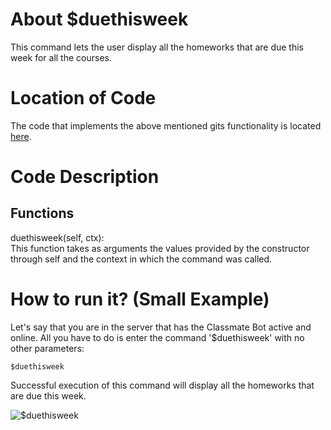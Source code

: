 # About $duethisweek
This command lets the user display all the homeworks that are due this week for all the courses. 

# Location of Code
The code that implements the above mentioned gits functionality is located [here](https://github.com/lyonva/ClassMateBot/blob/main/cogs/deadline.py).

# Code Description
## Functions
duethisweek(self, ctx): <br>
This function takes as arguments the values provided by the constructor through self and the context in which the command was called. 

# How to run it? (Small Example)
Let's say that you are in the server that has the Classmate Bot active and online. All you have to do is 
enter the command '$duethisweek' with no other parameters:

```
$duethisweek
```
Successful execution of this command will display all the homeworks that are due this week.

![$duethisweek](https://github.com/lyonva/ClassMateBot/blob/main/data/media/duethisweek.gif)